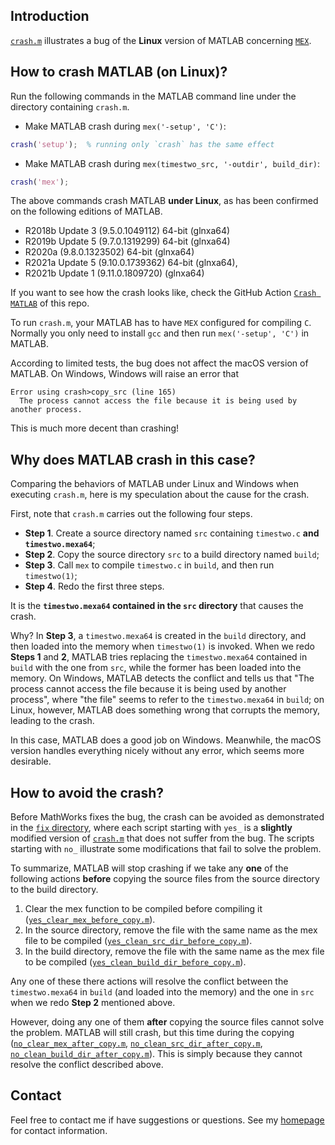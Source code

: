 ## Introduction

[`crash.m`](https://github.com/equipez/test_matlab/blob/master/crash/crash.m) illustrates a bug of
the **Linux** version of MATLAB concerning [`MEX`](https://www.mathworks.com/help/matlab/ref/mex.html).

## How to crash MATLAB (on Linux)?

Run the following commands in the MATLAB command line under the directory containing `crash.m`.

- Make MATLAB crash during `mex('-setup', 'C')`:
```matlab
crash('setup');  % running only `crash` has the same effect
```

- Make MATLAB crash during `mex(timestwo_src, '-outdir', build_dir)`:
```matlab
crash('mex');
```

The above commands crash MATLAB **under Linux**, as has been confirmed on the following editions of
MATLAB.

- R2018b Update 3 (9.5.0.1049112) 64-bit (glnxa64)
- R2019b Update 5 (9.7.0.1319299) 64-bit (glnxa64)
- R2020a (9.8.0.1323502) 64-bit (glnxa64)
- R2021a Update 5 (9.10.0.1739362) 64-bit (glnxa64),
- R2021b Update 1 (9.11.0.1809720) (glnxa64)

If you want to see how the crash looks like, check the
GitHub Action [`Crash MATLAB`](https://github.com/equipez/test_matlab/actions/workflows/crash.yml) of this repo.

To run `crash.m`, your MATLAB has to have `MEX` configured for compiling `C`.
Normally you only need to install `gcc` and then run `mex('-setup', 'C')` in MATLAB.

According to limited tests, the bug does not affect the macOS version of MATLAB. On Windows,
Windows will raise an error that
```
Error using crash>copy_src (line 165)
  The process cannot access the file because it is being used by another process.
```
This is much more decent than crashing!


## Why does MATLAB crash in this case?

Comparing the behaviors of MATLAB under Linux and Windows when executing `crash.m`, here is my
speculation about the cause for the crash.

First, note that `crash.m` carries out the following four steps.

* **Step 1**. Create a source directory named `src` containing `timestwo.c` **and `timestwo.mexa64`**;
* **Step 2**. Copy the source directory `src` to a build directory named `build`;
* **Step 3**. Call `mex` to compile `timestwo.c` in `build`, and then run `timestwo(1)`;
* **Step 4**. Redo the first three steps.

It is the **`timestwo.mexa64` contained in the `src` directory** that causes the crash.

Why? In **Step 3**, a `timestwo.mexa64` is created in the `build` directory, and then loaded into the
memory when `timestwo(1)` is invoked. When we redo **Steps 1** and **2**, MATLAB tries replacing the
`timestwo.mexa64` contained in `build` with the one from `src`, while the former has been
loaded into the memory. On Windows, MATLAB detects the conflict and tells us that "The process cannot
access the file because it is being used by another process", where "the file" seems to refer to
the `timestwo.mexa64` in `build`; on Linux, however, MATLAB does something wrong that corrupts the
memory, leading to the crash.

In this case, MATLAB does a good job on Windows. Meanwhile, the macOS version handles everything
nicely without any error, which seems more desirable.


## How to avoid the crash?

Before MathWorks fixes the bug, the crash can be avoided as demonstrated in the
[`fix` directory](https://github.com/equipez/test_matlab/tree/master/crash/fix), where each script
starting with `yes_` is a **slightly** modified version
of [`crash.m`](https://github.com/equipez/test_matlab/blob/master/crash/crash.m) that does not suffer from the bug.
The scripts starting with `no_` illustrate some modifications that fail to solve the problem.

To summarize, MATLAB will stop crashing if we take any **one** of the following actions
**before** copying the source files from the source directory to the build directory.

1. Clear the mex function to be compiled before compiling it
([`yes_clear_mex_before_copy.m`](https://github.com/zaikunzhang/test_matlab/blob/master/crash/fix/yes_clear_mex_before_copy.m)).
2. In the source directory, remove the file with the same name as the mex file to be compiled
([`yes_clean_src_dir_before_copy.m`](https://github.com/zaikunzhang/test_matlab/blob/master/crash/fix/yes_clean_src_dir_before_copy.m)).
3. In the build directory, remove the file with the same name as the mex file to be compiled
([`yes_clean_build_dir_before_copy.m`](https://github.com/zaikunzhang/test_matlab/blob/master/crash/fix/yes_clean_build_dir_before_copy.m)).

Any one of these there actions will resolve the conflict between the `timestwo.mexa64` in `build` (and loaded into the memory)
and the one in `src` when we redo **Step 2** mentioned above.

However, doing any one of them **after** copying the source files cannot solve the problem.
MATLAB will still crash, but this time during the copying
([`no_clear_mex_after_copy.m`](https://github.com/zaikunzhang/test_matlab/blob/master/crash/fix/no_clear_mex_after_copy.m),
[`no_clean_src_dir_after_copy.m`](https://github.com/zaikunzhang/test_matlab/blob/master/crash/fix/no_clean_src_dir_after_copy.m),
[`no_clean_build_dir_after_copy.m`](https://github.com/zaikunzhang/test_matlab/blob/master/crash/fix/no_clean_build_dir_after_copy.m)).
This is simply because they cannot resolve the conflict described above.

## Contact

Feel free to contact me if have suggestions or questions.
See my [homepage](https://www.zhangzk.net) for contact information.
